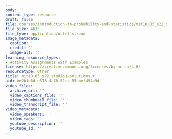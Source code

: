 ```yaml
---
body: ''
content_type: resource
draft: false
file: courses/introduction-to-probability-and-statistics/mit18_05_s22_studio1-solutions.r
file_size: 4635
file_type: application/octet-stream
image_metadata:
  caption: ''
  credit: ''
  image-alt: ''
learning_resource_types:
- Activity Assignments with Examples
license: https://creativecommons.org/licenses/by-nc-sa/4.0/
resourcetype: Other
title: mit18_05_s22_studio1-solutions.r
uid: be2b1d6d-e518-4a76-82cc-55ebef494b9d
video_files:
  archive_url: ''
  video_captions_file: ''
  video_thumbnail_file: ''
  video_transcript_file: ''
video_metadata:
  video_speakers: ''
  video_tags: ''
  youtube_description: ''
  youtube_id: ''
---
```

